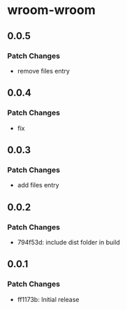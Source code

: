 # wroom-wroom

## 0.0.5

### Patch Changes

- remove files entry

## 0.0.4

### Patch Changes

- fix

## 0.0.3

### Patch Changes

- add files entry

## 0.0.2

### Patch Changes

- 794f53d: include dist folder in build

## 0.0.1

### Patch Changes

- ff1173b: Initial release

